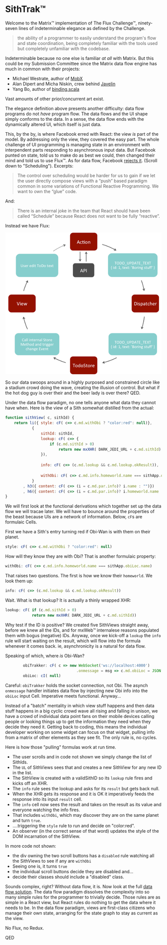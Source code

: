 # SithTrak&trade;

Welcome to the Matrix&trade; implementation of The Flux Challenge&trade;, ninety-seven lines of indeterminable elegance as defined by the Challenge.

>  the ability of a programmer to easily understand the program's flow and
>  state coordination, being completely familiar with the tools used but 
>  completely unfamiliar with the codebase.

Indeterminable because no one else is familiar *at all* with Matrix. But this could be my Submission Committee since the Matrix data flow engine has much in common with their projects:

* Michael Westrate, author of [MobX](https://github.com/mobxjs/mobx)
* Alan Dipert and Micha Niskin, crew behind [Javelin](https://github.com/hoplon/javelin)
* Yang Bo, author of [binding.scala](https://github.com/ThoughtWorksInc/Binding.scala)

Vast amounts of other prior/concurrent art exist. 

The elegance definition above presents another difficulty: data flow programs do not *have* program flow. The data flows and the UI shape simply conforms to the data. In a sense, the data flow ends with the dynamically altered UI, which itself is just data.

This, by the by, is where Facebook erred with React: the view *is* part of the model. By addressing only the view, they covered the easy part. The whole challenge of UI programming is managing state in an environment with interpendent parts responding to asynchronous input data. But Facebook punted on state, told us to make do as best we could, then changed their mind and told us to use Flux&trade;. As for data flow, Facebook [rejects it](https://reactjs.org/docs/design-principles.html). (Scroll down to "Scheduling"). Excerpts:

> The control over scheduling would be harder for us to gain if we let the user
> directly compose views with a “push” based paradigm common in some variations of 
> Functional Reactive Programming. We want to own the “glue” code.

And:

> There is an internal joke in the team that React should have been 
> called “Schedule” because React does not want to be fully “reactive”.

Instead we have Flux:

![Flux circular flow diagram](https://github.com/kennytilton/flux-challenge/blob/master/submissions/kennytilton/dist/facebook-flux-react.jpg)

So our data swoops around in a highly purposed and constrained circle like a stadium crowd doing the wave, creating the illusion of control. But what if the hot dog guy is over their and the beer lady is over there? QED.

Under the data flow paradigm, no one tells anyone what data they cannot have when. Here is the view of a Sith somewhat distilled from the actual:

```` js
function sithView( c, sithId) {
    return li({ style: cF( c=> c.md.withObi ? "color:red": null)},
            {
                sithId: sithId,
                lookup: cF( c=> {
                    if (c.md.sithId > 0)
                        return new mxXHR( DARK_JEDI_URL + c.md.sithId)
                }),
    
                info: cF( c=> (c.md.lookup && c.md.lookup.okResult)),
    
                withObi: cF( c=> c.md.info.homeworld.name === sithApp.obiLoc.name)
            }
        , h3({ content: cF( c=> (i = c.md.par.info)? i.name : "")})
        , h6({ content: cF( c=> (i = c.md.par.info)? i.homeworld.name : "")}));
}
````
We will first look at the functional derivations which together set up the data flow we will tracae later. We will have to bounce around the properties of the beast because UIs are a network of information. Below, `cF`s are formulaic Cells.

First we have a Sith's entry turning red if Obi-Wan is with them on their planet.
```` js
style: cF( c=> c.md.withObi ? "color:red": null)
````
How will they know they are with Obi? That is another formulaic property:
```` js
withObi: cF( c=> c.md.info.homeworld.name === sithApp.obiLoc.name)
````
That raises two questions. The first is how we know their `homeworld`. We look them up:
```` js
info: cF( c=> (c.md.lookup && c.md.lookup.okResult))
````
Wait. What is that lookup? It is actually a thinly wrapped XHR:
```` js
lookup: cF( if (c.md.sithId > 0)
            return new mxXHR( DARK_JEDI_URL + c.md.sithId))
````
Why test if the ID is positive? We created five SithViews straight away, before we knew all the IDs, and for mxWeb&trade; internalese reasons populated them with bogus (negative) IDs. Anyway, once we kick-off a `lookup` the `info` rule will start waiting on the result, which will flow into the formula whenever it comes back. ie, asynchronicity is a natural for data flow.

Speaking of which, where *is* Obi-Wan?
```` js
        obiTrakker: cF( c => new WebSocket('ws://localhost:4000')
                                .onmessage = msg => c.md.obiLoc = JSON.parse(msg.data)),
        obiLoc: cI( null)
````
Careful: `obiTrakker` holds the socket connection, not Obi. The asynch `onmessage` handler initiates data flow by injecting new Obi info into the `obiLoc` input Cell. Imperative meets functional. Anyway...

Instead of a "batch" mentality in which view stuff happens and then data stuff happens in a big cyclic crowd wave all rising and falling in unison, we have a crowd of individual data point fans on their mobile devices calling people or looking things up to get the information they need when they decide they need it. Getting back to coding, this means the individual developer working on some widget can focus on that widget, pulling info from a matrix of other elements as they see fit. The only rule is, no cycles.

Here is how those "pulling" formulas work at run time. 
* The user scrolls and in code not shown we simply change the list of SithIds. 
* The `UL` of SithViews sees that and creates a new SithView for any new ID in the list. 
* The SithView is created with a validSithID so its `lookup` rule fires and kicks off an XHR. 
* The `info` rule sees the lookup and asks for its `result` but gets back null. 
* When the XHR gets its response and it is OK it imperatively feeds the response into its input `result` cell. 
* The `info` cell now sees the result and takes on the result as its value and everyone watching the info fires. 
* That includes `withObi`, which may discover they are on the same planet and turn `true`.
* ....triggering the `style` rule to run and decide on "color:red".
* An observer (in the correct sense of that word) updates the style of the DOM  incarnation of the SithView.

In more code not shown:
* the div owning the two scroll buttons has a `disabled` rule watching all the SithViews to see if any are `withObi`
* Seeing one is, it turns `true`
* the individual scroll buttons decide they are disabled and...
* decide their classes should include a "disabled" class.

Sounds complex, right? Without data flow, it is. Now look at the full [data flow solution](https://github.com/kennytilton/flux-challenge/blob/master/submissions/kennytilton/js/SithTrak.js). The data flow paradigm  dissolves the complexity into so many simple rules for the programmer to trivially decide. Those rules are as simple in a React view, but React rules do nothing to get the data where it needs to be. In the data flow paradigm, views are first-class citizens who manage their own state, arranging for the state graph to stay as current as the view.

No Flux, no Redux.

QED

